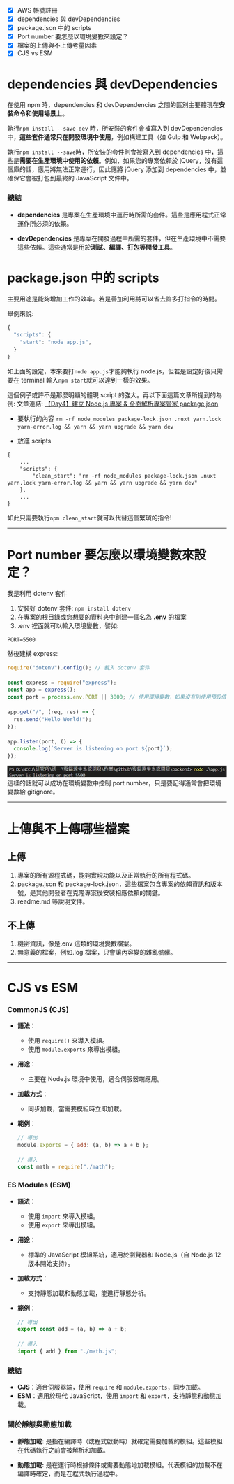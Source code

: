 - [x] AWS 帳號註冊
- [x] dependencies 與 devDependencies
- [x] package.json 中的 scripts
- [x] Port number 要怎麼以環境變數來設定？
- [x] 檔案的上傳與不上傳考量因素
- [x] CJS vs ESM

# dependencies 與 devDependencies

在使用 npm 時，dependencies 和 devDependencies 之間的區別主要體現在**安裝命令和使用場景**上。

執行`npm install --save-dev` 時，所安裝的套件會被寫入到 devDependencies 中，**這些套件通常只在開發環境中使用**，例如構建工具（如 Gulp 和 Webpack）。

執行`npm install --save`時，所安裝的套件則會被寫入到 dependencies 中，這些是**需要在生產環境中使用的依賴**。例如，如果您的專案依賴於 jQuery，沒有這個庫的話，應用將無法正常運行，因此應將 jQuery 添加到 dependencies 中，並確保它會被打包到最終的 JavaScript 文件中。

### 總結

- **dependencies** 是專案在生產環境中運行時所需的套件。這些是應用程式正常運作所必須的依賴。

- **devDependencies** 是專案在開發過程中所需的套件，但在生產環境中不需要這些依賴。這些通常是用於**測試、編譯、打包等開發工具**。

# package.json 中的 scripts

主要用途是能夠增加工作的效率。若是善加利用將可以省去許多打指令的時間。

舉例來說:

```javascript
{
  "scripts": {
    "start": "node app.js",
  }
}
```

如上面的設定，本來要打`node app.js`才能夠執行 node.js，但若是設定好後只需要在 terminal 輸入`npm start`就可以達到一樣的效果。

這個例子或許不是那麼明顯的體現 script 的強大。再以下面這篇文章所提到的為例:
文章連結: [【Day4】建立 Node.js 專案 & 全面解析專案管家 package.json](https://ithelp.ithome.com.tw/m/articles/10239752)

- 要執行的內容
  `rm -rf node_modules package-lock.json .nuxt yarn.lock yarn-error.log && yarn && yarn upgrade && yarn dev`

- 放進 scripts

```
{
    ...
    "scripts": {
        "clean_start": "rm -rf node_modules package-lock.json .nuxt yarn.lock yarn-error.log && yarn && yarn upgrade && yarn dev"
    },
    ...
}
```

如此只需要執行`npm clean_start`就可以代替這個繁瑣的指令!

---

# Port number 要怎麼以環境變數來設定？

我是利用 dotenv 套件

1. 安裝好 dotenv 套件: `npm install dotenv`
2. 在專案的根目錄或您想要的資料夾中創建一個名為 **.env** 的檔案
3. .env 裡面就可以輸入環境變數，譬如:

```
PORT=5500
```

然後建構 express:

```javascript
require("dotenv").config(); // 載入 dotenv 套件

const express = require("express");
const app = express();
const port = process.env.PORT || 3000; // 使用環境變數，如果沒有則使用預設值 3000

app.get("/", (req, res) => {
  res.send("Hello World!");
});

app.listen(port, () => {
  console.log(`Server is listening on port ${port}`);
});
```

![port:5500](https://github.com/113257002-Peng/image_manage/blob/main/Week3/port5500.jpg?raw=true)
這樣的話就可以成功在環境變數中控制 port number，只是要記得通常會把環境變數給 gitignore。

---

# 上傳與不上傳哪些檔案

## 上傳

1. 專案的所有源程式碼，能夠實現功能以及正常執行的所有程式碼。
2. package.json 和 package-lock.json，這些檔案包含專案的依賴資訊和版本號，是其他開發者在克隆專案後安裝相應依賴的關鍵。
3. readme.md 等說明文件。

## 不上傳

1. 機密資訊，像是.env 這類的環境變數檔案。
2. 無意義的檔案，例如.log 檔案，只會讓內容變的雜亂骯髒。

---

# CJS vs ESM

### CommonJS (CJS)

- **語法**：

  - 使用 `require()` 來導入模組。
  - 使用 `module.exports` 來導出模組。

- **用途**：

  - 主要在 Node.js 環境中使用，適合伺服器端應用。

- **加載方式**：

  - 同步加載，當需要模組時立即加載。

- **範例**：

  ```javascript
  // 導出
  module.exports = { add: (a, b) => a + b };

  // 導入
  const math = require("./math");
  ```

### ES Modules (ESM)

- **語法**：

  - 使用 `import` 來導入模組。
  - 使用 `export` 來導出模組。

- **用途**：

  - 標準的 JavaScript 模組系統，適用於瀏覽器和 Node.js（自 Node.js 12 版本開始支持）。

- **加載方式**：

  - 支持靜態加載和動態加載，能進行靜態分析。

- **範例**：

  ```javascript
  // 導出
  export const add = (a, b) => a + b;

  // 導入
  import { add } from "./math.js";
  ```

### 總結

- **CJS**：適合伺服器端，使用 `require` 和 `module.exports`，同步加載。
- **ESM**：適用於現代 JavaScript，使用 `import` 和 `export`，支持靜態和動態加載。

### 關於靜態與動態加載

- **靜態加載:**
  是指在編譯時（或程式啟動時）就確定需要加載的模組。這些模組在代碼執行之前會被解析和加載。

- **動態加載:**
  是在運行時根據條件或需要動態地加載模組。代表模組的加載不在編譯時確定，而是在程式執行過程中。
